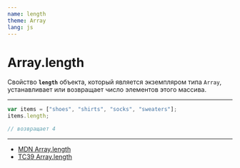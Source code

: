 ```yaml
---
name: length
theme: Array
lang: js
---
```


# Array.length

Cвойство **`length`** объекта, который является экземпляром типа `Array`, устанавливает или возвращает число элементов этого массива.

---

```js
var items = ["shoes", "shirts", "socks", "sweaters"];
items.length;

// возвращает 4
```

---

- [MDN Array.length](https://developer.mozilla.org/ru/docs/Web/JavaScript/Reference/Global_Objects/Array/length)
- [TC39 Array.length](https://tc39.es/ecma262/#sec-properties-of-array-instances-length)
